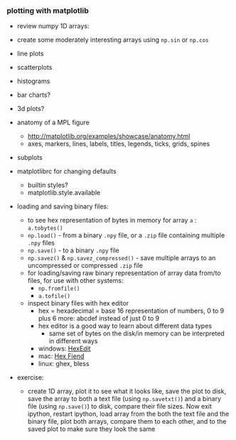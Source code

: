 ### plotting with matplotlib

- review numpy 1D arrays:


- create some moderately interesting arrays using `np.sin` or `np.cos`

- line plots
- scatterplots
- histograms
- bar charts?
- 3d plots?
- anatomy of a MPL figure
    - http://matplotlib.org/examples/showcase/anatomy.html
    - axes, markers, lines, labels, titles, legends, ticks, grids, spines
- subplots
- matplotlibrc for changing defaults
    - builtin styles?
    - matplotlib.style.available

- loading and saving binary files:
    - to see hex representation of bytes in memory for array `a` : `a.tobytes()`
    - `np.load()` - from a binary `.npy` file, or a `.zip` file containing multiple `.npy` files
    - `np.save()` - to a binary `.npy` file
    - `np.savez()` & `np.savez_compressed()` - save multiple arrays to an uncompressed or compressed `.zip` file
    - for loading/saving raw binary representation of array data from/to files, for use with other systems:
        - `np.fromfile()`
        - `a.tofile()`
    - inspect binary files with hex editor
        - hex = hexadecimal = base 16 representation of numbers, 0 to 9 plus 6 more: abcdef instead of just 0 to 9
        - hex editor is a good way to learn about different data types
            - same set of bytes on the disk/in memory can be interpreted in different ways
        - windows: [HexEdit](http://www.catch22.net/software/hexedit)
        - mac: [Hex Fiend](http://ridiculousfish.com/hexfiend/)
        - linux: ghex, bless

- exercise:
    - create 1D array, plot it to see what it looks like, save the plot to disk, save the array to both a text file (using `np.savetxt()`) and a binary file (using `np.save()`) to disk, compare their file sizes. Now exit ipython, restart ipython, load array from the both the text file and the binary file, plot both arrays, compare them to each other, and to the saved plot to make sure they look the same
